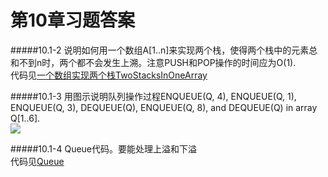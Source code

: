 第10章习题答案
=
#####10.1-2 说明如何用一个数组A[1..n]来实现两个栈，使得两个栈中的元素总和不到n时，两个都不会发生上溯。注意PUSH和POP操作的时间应为O(1).  
代码见[一个数组实现两个栈TwoStacksInOneArray](https://github.com/zhuxiuwei/CLRS/blob/master/src/chap10_ElementaryDataStructures/TwoStacksInOneArray.java)  

#####10.1-3 用图示说明队列操作过程ENQUEUE(Q, 4), ENQUEUE(Q, 1), ENQUEUE(Q, 3), DEQUEUE(Q), ENQUEUE(Q, 8), and DEQUEUE(Q) in array Q[1..6].  
![](https://github.com/zhuxiuwei/CLRS/blob/master/Images/10.1-3.png)  

#####10.1-4 Queue代码。要能处理上溢和下溢  
代码见[Queue](https://github.com/zhuxiuwei/CLRS/blob/master/src/chap10_ElementaryDataStructures/Queue.java)  


